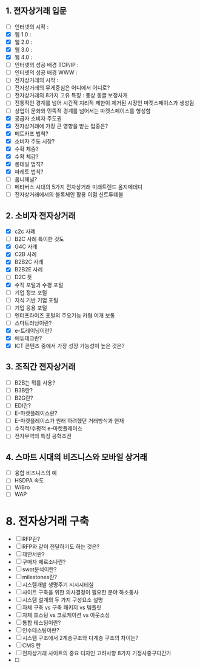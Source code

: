 ## 1. 전자상거래 입문
- [ ] 인터넷의 시작 : 
- [x] 웹 1.0 : 
- [x] 웹 2.0 : 
- [x] 웹 3.0 : 
- [x] 웹 4.0 : 
- [ ] 인터넷의 성공 배경 TCP/IP : 
- [ ] 인터넷의 성공 배경 WWW : 
- [ ] 전자상거래의 시작 : 
- [ ] 전자상거래의 무게중심은 어디에서 어디로?
- [ ] 전자상거래의 8가지 고유 특징 : 풍상 동글 보정사개 
- [ ] 전통적인 경계를 넘어 시간적 지리적 제한이 제거된 시장인 마켓스페이스가 생성됨
- [ ] 상업이 문화와 민족적 경계를 넘어서는 마켓스페이스를 형성함
- [x] 공급자 소비자 주도권
- [x] 전자상거래에 가장 큰 영향을 받는 업종은?
- [x] 메트카프 법칙?
- [x] 소비자 주도 시장?
- [x] 수확 체증?
- [x] 수확 체감?
- [x] 롱테일 법칙?
- [x] 파레토 법칙?
- [ ] 옴니채널?
- [ ] 메타버스 시대의 5가지 전자상거래 미래트렌드 옴지메데디
- [ ] 전자상거래에서의 블록체인 활용 이점 신트투데블

## 2. 소비자 전자상거래
- [x] c2c 사례
- [ ] B2C 사례 특이한 것도
- [x] G4C 사례
- [x] C2B 사례
- [x] B2B2C 사례
- [x] B2B2E 사례
- [ ] D2C 뜻
- [x] 수직 포털과 수평 포털
- [ ] 기업 정보 포털
- [ ] 지식 기반 기업 포털
- [ ] 기업 응용 포털
- [ ] 엔터프라이즈 포털의 주요기능 카협 어개 보통 
- [ ] 스마트러닝이란?
- [x] e-트레이닝이란?
- [x] 에듀테크란?
- [x] ICT 콘텐츠 중에서 가장 성장 가능성이 높은 것은?

## 3. 조직간 전자상거래
- [ ] B2B는 뭐를 사용?
- [ ] B3B란?
- [ ] B2G란?
- [ ] EDI란?
- [ ] E-마켓플레이스란?
- [ ] E-마켓플레이스가 원래 하려했던 거래방식과 현재
- [ ] 수직적/수평적 e-마켓플레이스
- [ ] 전자무역의 특징 공혁조전

## 4. 스마트 시대의 비즈니스와 모바일 상거래
- [ ] 융합 비즈니스의 예
- [ ] HSDPA 속도
- [ ] WiBro
- [ ] WAP

# 8. 전자상거래 구축
- [ ] RFP란?
- [ ] RFP와 같이 전달하기도 하는 것은?
- [ ] 제안서란?
- [ ] 구매자 페르소나란?
- [ ] swot분석이란?
- [ ] milestones란?
- [ ] 시스템개발 생명주기 시시시테실
- [ ] 사이트 구축을 위한 의사결정이 필요한 분야 하소통사
- [ ] 시스템 설계의 두 가지 구성요소 설명
- [ ] 자체 구축 vs 구축 패키지 vs 템플릿
- [ ] 자체 호스팅 vs 코로케이션 vs 아웃소싱
- [ ] 통합 테스팅이란?
- [ ] 인수테스팅이란?
- [ ] 시스템 구조에서 2계층구조와 다계층 구조의 차이는?
- [ ] CMS 란
- [ ] 전자상거래 사이트의 중요 디자인 고려사항 8가지 기정사중구다간가
- [ ] 
























































